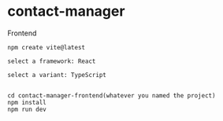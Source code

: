 # contact-manager
Frontend

	npm create vite@latest
 
	select a framework: React
 
	select a variant: TypeScript
 
	
	cd contact-manager-frontend(whatever you named the project)
	npm install
	npm run dev
